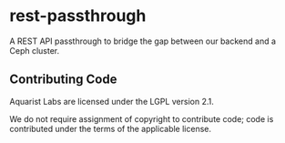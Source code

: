 # rest-passthrough
A REST API passthrough to bridge the gap between our backend and a Ceph cluster.

## Contributing Code

Aquarist Labs are licensed under the LGPL version 2.1. 

We do not require assignment of copyright to contribute code; code is contributed under the terms of the applicable license.
